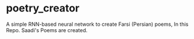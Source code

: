 # poetry_creator
A simple RNN-based neural network to create Farsi (Persian) poems, In this Repo. Saadi's Poems are created.
